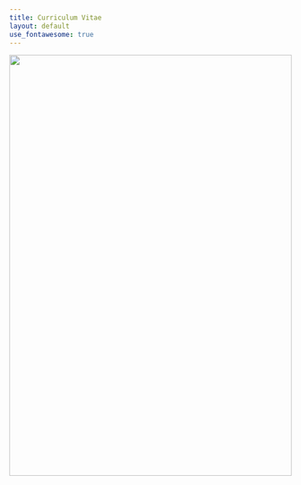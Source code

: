 ```yaml
---
title: Curriculum Vitae
layout: default
use_fontawesome: true
---
```

<div class="row content-row">
<div class="col-6">
    <object width="100%" height="750vh" data="https://docs.google.com/gview?embedded=true&url=drive.google.com/file/d/17Wpd5SHLucO743lpJv-S-_zpg3II7QF7/view?usp=sharing">
</div>
<div class="col-6">
    <img width="100%" height="750vh" src="{{ site.baseurl }}/images/alaska.jpeg">
</div>
</div>
